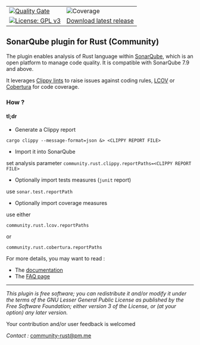 |     |     |     
| --- | --- | 
|  [![Quality Gate](https://sonarcloud.io/api/project_badges/measure?project=elegoff_sonar-rust&metric=alert_status)](https://sonarcloud.io/dashboard?id=elegoff_sonar-rust) | ![Coverage](https://sonarcloud.io/api/project_badges/measure?project=elegoff_sonar-rust&metric=coverage) |
| [![License: GPL v3](https://img.shields.io/badge/License-GPLv3-blue.svg)](https://www.gnu.org/licenses/gpl-3.0)|[Download latest release](https://github.com/elegoff/sonar-rust/releases) |

## SonarQube plugin for Rust (Community)

The plugin enables analysis of Rust language within [SonarQube](https://www.sonarqube.org), which is an open platform to manage code quality.
It is compatible with SonarQube 7.9 and above.

It leverages [Clippy lints](https://rust-lang.github.io/rust-clippy/master/) to raise issues against coding rules,  [LCOV](https://wiki.documentfoundation.org/Development/Lcov) or [Cobertura](http://cobertura.github.io/cobertura/) for code coverage.

### How ?

#### tl;dr

* Generate a Clippy report
  
`cargo clippy --message-format=json &> <CLIPPY REPORT FILE>`
* Import it into SonarQube
   
set analysis parameter `community.rust.clippy.reportPaths=<CLIPPY REPORT FILE>`

* Optionally import tests measures (`junit` report)

use `sonar.test.reportPath`

* Optionally import coverage measures 

use either 

`community.rust.lcov.reportPaths` 

or 

`community.rust.cobertura.reportPaths`


For more details, you may want to read :
* The [documentation](./DOC.md)
* The [FAQ page](./FAQ.md)

***
*This plugin is free software; you can redistribute it and/or modify it under the terms of the GNU Lesser General Public License as published by the Free Software Foundation; either version 3 of the License, or (at your option) any later version.*

Your contribution and/or user feedback is welcomed

*Contact :* <community-rust@pm.me>



